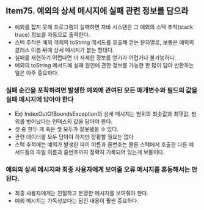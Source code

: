 ## Item75. 예외의 상세 메시지에 실패 관련 정보를 담으라

- 예외를 잡지 못해 프로그램이 실패하면 자바 시스템은 그 예외의 스택 추적(stack trace) 정보를 자동으로 출력한다.
- 스택 추적은 예외 객체의 toString 메서드를 호출해 얻는 문자열로, 보통은 예외의 클래스 이름 뒤에 상세 메시지가 붙는 형태다.
- 실패를 재현하기 어렵다면 더 자세한 정보를 얻기가 어렵거나 불가능하다.
- 예외의 toString 메서드에 실패 원인에 관한 정보를 가능한 한 많이 담아 반환하는 일은 아주 중요하다.

### 실패 순간을 포착하려면 발생한 예외에 관여된 모든 매개변수와 필드의 값을 실패 메시지에 담아야 한다
- Ex) IndexOutOfBoundsException의 상세 메시지는 범위의 최솟값과 최댓값, 범위를 벗어났다는 인덱스의 값을 담아야 한다.
- 셋 중 한두 개 혹은 셋 모두가 잘못됐을 수 있다.
- 관련 데이터를 모두 담아야 하지만 장황할 필요는 없다
- 스택 추적에는 예외가 발생한 파이 이름과 줄번호는 물론 스택에서 호출한 다른 메서드들의 파일 이름과 줄번호까지 정확히 기록되어 있는게 보통이다.

### 예외의 상세 메시지와 최종 사용자에게 보여줄 오류 메시지를 혼동해서는 안 된다.
- 최종 사용자에게는 친절하고 분명한 메시지를 보여줘야 한다.
- 예외 메시지는 가독성보다는 담긴 내용이 훨씬 중요하다.